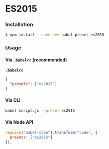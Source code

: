 # ES2015

### Installation

```sh
$ npm install --save-dev babel-preset-es2015
```

### Usage

#### Via `.babelrc` (recommended)

**`.babelrc`**

```json
{
  "presets": ["es2015"]
}
```

#### Via CLI

```sh
babel script.js --preset es2015
```

#### Via Node API

```js
require("babel-core").transform("code", {
  presets: ["es2015"]
});
```
